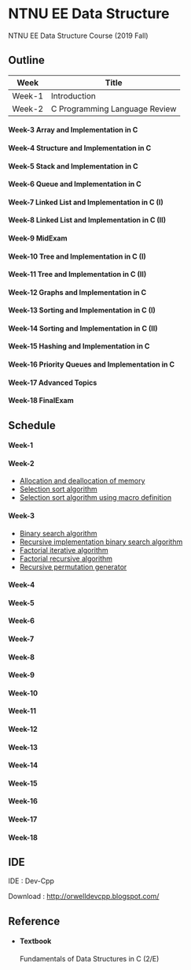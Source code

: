 # NTNU EE Data Structure
NTNU EE Data Structure Course (2019 Fall)

## Outline
|Week|Title|
|-|-|
|Week-1|Introduction|
|Week-2|C Programming Language Review|
#### Week-3 Array and Implementation in C
#### Week-4 Structure and Implementation in C
#### Week-5 Stack and Implementation in C
#### Week-6 Queue and Implementation in C
#### Week-7 Linked List and Implementation in C (I)
#### Week-8 Linked List and Implementation in C (II)
#### Week-9 MidExam
#### Week-10 Tree and Implementation in C (I)
#### Week-11 Tree and Implementation in C (II)
#### Week-12 Graphs and Implementation in C
#### Week-13 Sorting and Implementation in C (I)
#### Week-14 Sorting and Implementation in C (II)
#### Week-15 Hashing and Implementation in C
#### Week-16 Priority Queues and Implementation in C
#### Week-17 Advanced Topics
#### Week-18 FinalExam

## Schedule
#### Week-1
#### Week-2
* [Allocation and deallocation of memory](Week-2/Allocation-and-deallocation-of-memory.c)
* [Selection sort algorithm](Week-2/Selection-sort-algorithm.c)
* [Selection sort algorithm using macro definition](Week-2/Selection-sort-algorithm-using-macro-definition.c)
#### Week-3
* [Binary search algorithm](Week-3/Binary-search-algorithm.c)
* [Recursive implementation binary search algorithm](Week-3/Recursive-implementation-binary-search-algorithm.c)
* [Factorial iterative algorithm](Week-3/Factorial-iterative-algorithm.c)
* [Factorial recursive algorithm](Week-3/Factorial-recursive-algorithm.c)
* [Recursive permutation generator](Week-3/Recursive-permutation-generator.c)
#### Week-4

#### Week-5

#### Week-6

#### Week-7

#### Week-8

#### Week-9

#### Week-10

#### Week-11

#### Week-12

#### Week-13

#### Week-14

#### Week-15

#### Week-16

#### Week-17

#### Week-18
## IDE
IDE : Dev-Cpp

Download : http://orwelldevcpp.blogspot.com/

## Reference
* #### Textbook

    Fundamentals of Data Structures in C (2/E)
